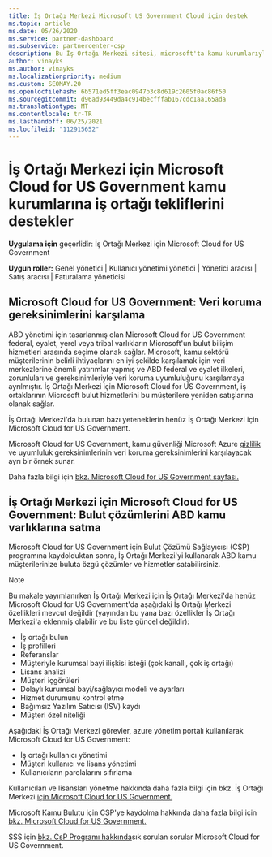 ```yaml
---
title: İş Ortağı Merkezi Microsoft US Government Cloud için destek
ms.topic: article
ms.date: 05/26/2020
ms.service: partner-dashboard
ms.subservice: partnercenter-csp
description: Bu İş Ortağı Merkezi sitesi, microsoft'ta kamu kurumlarıyla çalışan müşterilere Microsoft bulut çözümleri sunan Microsoft iş Birleşik Devletler.
author: vinayks
ms.author: vinayks
ms.localizationpriority: medium
ms.custom: SEOMAY.20
ms.openlocfilehash: 6b571ed5ff3eac0947b3c8d619c2605f0ac86f50
ms.sourcegitcommit: d96ad93449da4c914becfffab167cdc1aa165ada
ms.translationtype: MT
ms.contentlocale: tr-TR
ms.lasthandoff: 06/25/2021
ms.locfileid: "112915652"
---
```

# <a name="partner-center-for-microsoft-cloud-for-us-government-supports-partner-offers-to-government-agencies"></a>İş Ortağı Merkezi için Microsoft Cloud for US Government kamu kurumlarına iş ortağı tekliflerini destekler

**Uygulama için** geçerlidir: İş Ortağı Merkezi için Microsoft Cloud for US Government

**Uygun roller:** Genel yönetici | Kullanıcı yönetimi yönetici | Yönetici aracısı | Satış aracısı | Faturalama yöneticisi

## <a name="microsoft-cloud-for-us-government-meeting-data-protection-requirements"></a>Microsoft Cloud for US Government: Veri koruma gereksinimlerini karşılama

ABD yönetimi için tasarlanmış olan Microsoft Cloud for US Government federal, eyalet, yerel veya tribal varlıkların Microsoft'un bulut bilişim hizmetleri arasında seçime olanak sağlar. Microsoft, kamu sektörü müşterilerinin belirli ihtiyaçlarını en iyi şekilde karşılamak için veri merkezlerine önemli yatırımlar yapmış ve ABD federal ve eyalet ilkeleri, zorunluları ve gereksinimleriyle veri koruma uyumluluğunu karşılamaya ayrılmıştır. İş Ortağı Merkezi için Microsoft Cloud for US Government, iş ortaklarının Microsoft bulut hizmetlerini bu müşterilere yeniden satışlarına olanak sağlar.

İş Ortağı Merkezi'da bulunan bazı yeteneklerin henüz İş Ortağı Merkezi için Microsoft Cloud for US Government.

Microsoft Cloud for US Government, kamu güvenliği Microsoft Azure [gizlilik](https://azure.microsoft.com/overview/clouds/government/) ve uyumluluk gereksinimlerinin veri koruma gereksinimlerini karşılayacak ayrı bir örnek sunar. 

Daha fazla bilgi için [bkz. Microsoft Cloud for US Government sayfası.](https://download.microsoft.com/download/C/9/C/C9CA3002-DFC4-4ADA-841F-DF42AEC042FB/Microsoft_Azure_Government_Datasheet_EN_US.PDF)

## <a name="partner-center-for-microsoft-cloud-for-us-government-selling-cloud-solutions-to-us-government-entities"></a>İş Ortağı Merkezi için Microsoft Cloud for US Government: Bulut çözümlerini ABD kamu varlıklarına satma

Microsoft Cloud for US Government için Bulut Çözümü Sağlayıcısı (CSP) programına kaydolduktan sonra, İş Ortağı Merkezi'yi kullanarak ABD kamu müşterilerinize buluta özgü çözümler ve hizmetler satabilirsiniz. 

> [!NOTE]  
> Bu makale yayımlanırken İş Ortağı Merkezi için İş Ortağı Merkezi'da henüz Microsoft Cloud for US Government'da aşağıdaki İş Ortağı Merkezi özellikleri mevcut değildir (yayından bu yana bazı özellikler İş Ortağı Merkezi'a eklenmiş olabilir ve bu liste güncel değildir):

- İş ortağı bulun
- İş profilleri
- Referanslar
- Müşteriyle kurumsal bayi ilişkisi isteği (çok kanallı, çok iş ortağı)
- Lisans analizi
- Müşteri içgörüleri
- Dolaylı kurumsal bayi/sağlayıcı modeli ve ayarları
- Hizmet durumunu kontrol etme
- Bağımsız Yazılım Satıcısı (ISV) kaydı
- Müşteri özel niteliği

Aşağıdaki İş Ortağı Merkezi görevler, azure yönetim portalı kullanılarak Microsoft Cloud for US Government: 

- İş ortağı kullanıcı yönetimi
- Müşteri kullanıcı ve lisans yönetimi
- Kullanıcıların parolalarını sıfırlama

Kullanıcıları ve lisansları yönetme hakkında daha fazla bilgi için bkz. İş Ortağı Merkezi [için Microsoft Cloud for US Government.](user-management-in-partner-center-for-microsoft-us-govt-cloud.md)

Microsoft Kamu Bulutu için CSP'ye kaydolma hakkında daha fazla bilgi için [bkz. Microsoft Cloud for US Government.](enroll-in-csp-for-microsoft-us-govt-cloud.md)

SSS için [bkz. CsP Programı hakkında](faq-for-us-govt-cloud.yml)sık sorulan sorular Microsoft Cloud for US Government.
